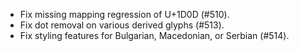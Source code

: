  * Fix missing mapping regression of U+1D0D (#510).
 * Fix dot removal on various derived glyphs (#513).
 * Fix styling features for Bulgarian, Macedonian, or Serbian (#514).